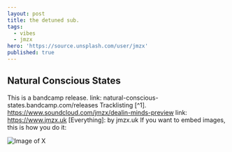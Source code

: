 ```yaml
---
layout: post
title: the detuned sub.
tags:
  - vibes
  - jmzx
hero: 'https://source.unsplash.com/user/jmzx'
published: true
---
```

## Natural Conscious States
This is a bandcamp release.
link: natural-conscious-states.bandcamp.com/releases
Tracklisting [^1].
https://www.soundcloud.com/jmzx/dealin-minds-preview
link: https://www.jmzx.uk
[Everything]: by jmzx.uk
If you want to embed images, this is how you do it:

![Image of X](https://github.com/xjmzx/images/x.jpg)
